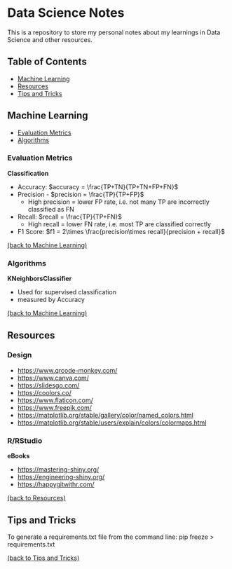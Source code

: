 # Data Science Notes

This is a repository to store my personal notes about my learnings in Data Science and other resources.

## Table of Contents
- [Machine Learning](#machine-learning)
- [Resources](#resources)
- [Tips and Tricks](#tips-and-tricks)

## Machine Learning
- [Evaluation Metrics](#evaluation-metrics)
- [Algorithms](#algorithms)

### Evaluation Metrics

**Classification**
- Accuracy: $accuracy = \frac{TP+TN}{TP+TN+FP+FN}$
- Precision - $precision = \frac{TP}{TP+FP}$
  - High precision = lower FP rate, i.e. not many TP are incorrectly classified as FN
- Recall: $recall = \frac{TP}{TP+FN}$
  - High recall = lower FN rate, i.e. most TP are classified correctly
- F1 Score: $f1 = 2\times \frac{precision\times recall}{precision + recall}$

[(back to Machine Learning)](#machine-learning)

### Algorithms

**KNeighborsClassifier**
- Used for supervised classification
- measured by Accuracy
  
[(back to Machine Learning)](#machine-learning)

## Resources

### Design
- https://www.qrcode-monkey.com/
- https://www.canva.com/
- https://slidesgo.com/
- https://coolors.co/
- https://www.flaticon.com/
- https://www.freepik.com/
- https://matplotlib.org/stable/gallery/color/named_colors.html
- https://matplotlib.org/stable/users/explain/colors/colormaps.html

### R/RStudio

**eBooks**
- https://mastering-shiny.org/
- https://engineering-shiny.org/
- https://happygitwithr.com/

[(back to Resources)](#resources)

## Tips and Tricks
To generate a requirements.txt file from the command line: pip freeze > requirements.txt

[(back to Tips and Tricks)](#tips-and-tricks)
